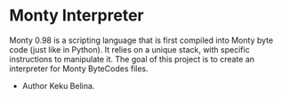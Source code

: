 # Monty Interpreter
Monty 0.98 is a scripting language that is first compiled into Monty byte code
(just like in Python). It relies on a unique stack, with specific instructions
to manipulate it. The goal of this project is to create an interpreter for Monty 
ByteCodes files.

* Author Keku Belina.